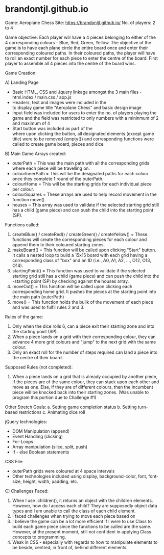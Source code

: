 # brandontjl.github.io

Game: Aeroplane Chess
Site: https://brandontjl.github.io/
No. of players: 2 to 4

Game objective:
Each player will have a 4 pieces belonging to either of the 4 corresponding colours - Blue, Red, Green, Yellow. The objective of the game is to have each plane circle the entire board once and enter their corresponding coloured paths. In their coloured paths, the player will have to roll an exact number for each piece to enter the centre of the board. First player to assemble all 4 pieces into the centre of the board wins.

Game Creation:

A) Landing Page
- Basic HTML, CSS and Jquery linkage amongst the 3 main files - html.index / main.css / app.js
- Headers, text and images were included in the <div> to display game title "Aeroplane Chess" and basic design image
- Input field was included for users to enter the no. of players playing the game and the field was restricted to only numbers with a mininmum of 2 and maximum of 4
- Start button was included as part of the <div> where upon clicking the button, all designated elements (except game title) were to be removed (empty()) and corresponding functions were called to create game board, pieces and dice

B) Main Game
Arrays created:
- outerPath = This was the main path with all the corresponding grids where each piece will be travelling on.
- colourInnerPath = This will be the designated paths for each colour once they complete 1 round of the outerPath.
- colourHome = This will be the starting grids for each individual piece per colour.
- colourSquares = These arrays are used to help record movement in the function move().
- houses = This array was used to validate if the selected starting grid still has a child (game piece) and can push the child into the starting point (SP).

Functions called:
1. createBlue() / createRed() / createGreen() / createYellow() = These functions will create the corresponding pieces for each colour and append them to their coloured starting zones.
2. makeBoard() = This function will be called upon clicking "Start" button. It calls a nested loop to build a 15x15 board with each grid having a corresponding class of "box" and an ID (i.e., A0, A1, A2, ..., O12, O13, O14).
3. startingPoint() = This function was used to validate if the selected starting grid still has a child (game piece) and can push the child into the -starting point (SP) by checking against the houses array.
4. moveOut() = This function will be called upon clicking each corresponding home grid. It pushes the pieces at the starting point into the main path (outerPath)
5. move() = This function holds the bullk of the movement of each piece and was used to fulfil rules 2 and 3.

Rules of the game:
1. Only when the dice rolls 6, can a piece exit their starting zone and into the starting point (SP).
2. When a piece lands on a grid with their corresponding colour, they can advance 4 more grid colours and "jump" to the next grid with the same colour.
3. Only an exact roll for the number of steps required can land a piece into the centre of their board.

Supposed Rules (not completed):
1. When a piece lands on a grid that is already occupied by another piece,
If the pieces are of the same colour, they can stack upon each other and move as one. Else, if they are of different colours, then the incumbent piece will be knocked back into their starting zones. (Was unable to program this portion due to Challenge #1)

Other Stretch Goals:
a. Setting game completion status
b. Setting turn-based restrictions
c. Animating dice roll

jQuery technologies:
- DOM Manipulation (append)
- Event Handling (clicking)
- For-Loops
- Array manipulation (slice, split, push)
- If - else Boolean statements

CSS File:
- outerPath grids were coloured at 4 space intervals
- Other technologies included using display, background-color, font, font-size, height, width, padding, etc.

C) Challenges Faced:
1. When I use .children(), it returns an object with the children elements. However, how do I access each child? They are supposedly object data types and I am unable to call the class of each child element.
2. I faced challenges when trying to move each piece based on 
3. I believe the game can be a lot more efficient if I were to use Class to build each game piece since the functions to be called are the same. However, at the present moment, still not confident in applying Class concepts to programming.
4. Weak in CSS - especially with regards to how to manipulate elements to be beside, centred, in front of, behind different elements.


